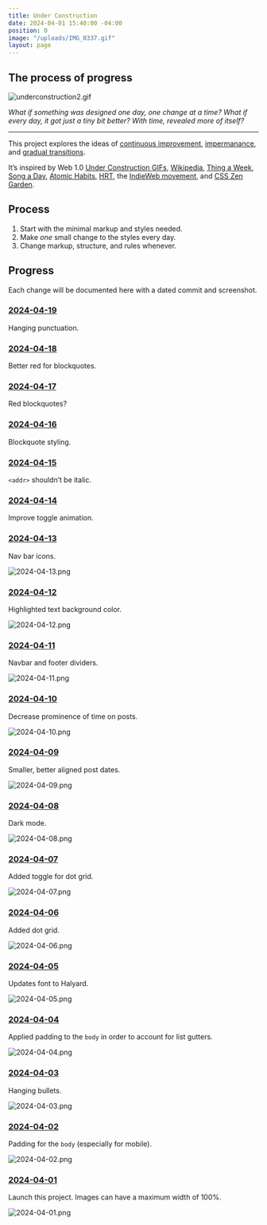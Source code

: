 ```yaml
---
title: Under Construction
date: 2024-04-01 15:40:00 -04:00
position: 0
image: "/uploads/IMG_0337.gif"
layout: page
---
```


## The process of progress

![underconstruction2.gif](/uploads/underconstruction2.gif)

*What if something was designed one day, one change at a time? What if every day, it got just a tiny bit better? With time, revealed more of itself?*

---

This project explores the ideas of [continuous improvement](https://en.wikipedia.org/wiki/Kaizen), [impermanance](https://en.wikipedia.org/wiki/Wabi-sabi), and [gradual transitions](https://en.wikipedia.org/wiki/Gender_transition).

It’s inspired by Web 1.0 [Under Construction GIFs](http://textfiles.com/underconstruction/), [Wikipedia](http://wikipedia.org), [Thing a Week](https://en.wikipedia.org/wiki/Thing_a_Week), [Song a Day](https://songaday.world), [Atomic Habits](https://jamesclear.com/atomic-habits), [HRT](https://en.wikipedia.org/wiki/Hormone_replacement_therapy), the [IndieWeb movement](https://indieweb.org), and [CSS Zen Garden](https://csszengarden.com).

## Process

1. Start with the minimal markup and styles needed.
2. Make *one* small change to the styles every day.
3. Change markup, structure, and rules whenever.

## Progress

Each change will be documented here with a dated commit and screenshot.

### [2024-04-19](https://github.com/mattbischoff/website/commit/5b3427cc8aab31deb23410c8212aa40f00cae040)

Hanging punctuation.

### [2024-04-18](https://github.com/mattbischoff/website/commit/c6c5c5db4a4b499a3160c876d9ebaa5f8d33482a)

Better red for blockquotes.

### [2024-04-17](https://github.com/mattbischoff/website/commit/5b0c2b5c2a315d8f41206c7b9d972db37445c46e)

Red blockquotes?

### [2024-04-16](https://github.com/mattbischoff/website/commit/1849320f7811559584abdc7ea57281508512ccad)

Blockquote styling.

### [2024-04-15](https://github.com/mattbischoff/website/commit/953156ad42c0347041fb8e3d9d879845d40c5ace)

`<addr>` shouldn’t be italic.

### [2024-04-14](https://github.com/mattbischoff/website/commit/bf892aa3a8e0f3960c4457f357cc5cb599601ab2)

Improve toggle animation.

### [2024-04-13](https://github.com/mattbischoff/website/commit/6fa0277835803dee345e888e5483fc779eb72352)

Nav bar icons.

![2024-04-13.png](/uploads/2024-04-13.png)

### [2024-04-12](https://github.com/mattbischoff/website/commit/6fa0277835803dee345e888e5483fc779eb72352)

Highlighted text background color.

![2024-04-12.png](/uploads/2024-04-12.png)

### [2024-04-11](https://github.com/mattbischoff/website/commit/273c0df2d36a887b3dce7e1f4f08945fdf6456ea)

Navbar and footer dividers.

![2024-04-11.png](/uploads/2024-04-11.png)

### [2024-04-10](https://github.com/mattbischoff/website/commit/382e907ba06aa9dd771dec15a98e9fd0154a206c)

Decrease prominence of time on posts.

![2024-04-10.png](/uploads/2024-04-10.png)

### [2024-04-09](https://github.com/mattbischoff/website/commit/662b565e8792931b3ee7d3f38a83d16c860445d1)

Smaller, better aligned post dates.

![2024-04-09.png](/uploads/2024-04-09.png)

### [2024-04-08](https://github.com/mattbischoff/website/commit/031cb971160b341c78901dd841b7fe80ee52c569)

Dark mode.

![2024-04-08.png](/uploads/2024-04-08.png)

### [2024-04-07](https://github.com/mattbischoff/website/commit/b6808a280118826a7230979f421266607678057c)

Added toggle for dot grid.

![2024-04-07.png](/uploads/2024-04-07.png)

### [2024-04-06](https://github.com/mattbischoff/website/commit/861c25fa13ac77738efe70920afca52b4831d23b)

Added dot grid.

![2024-04-06.png](/uploads/2024-04-06.png)

### [2024-04-05](https://github.com/mattbischoff/website/commit/2b98526e09a50db4c04138c79e09ca09e85fa2be)

Updates font to Halyard.

![2024-04-05.png](/uploads/2024-04-05.png)

### [2024-04-04](https://github.com/mattbischoff/website/commit/5d62e5274f7899851622ac623c42dbe4155b4a15)

Applied padding to the `body` in order to account for list gutters. 

![2024-04-04.png](/uploads/2024-04-04.png)

### [2024-04-03](https://github.com/mattbischoff/website/commit/98b235ce7dbe5ca294c0cea5b2a667faf5b5b029)

Hanging bullets.

![2024-04-03.png](/uploads/2024-04-03.png)

### [2024-04-02](https://github.com/mattbischoff/website/commit/a086a4de6b108de11e4c89394499cdb9d8675310)

Padding for the `body` (especially for mobile).

![2024-04-02.png](/uploads/2024-04-02.png)

### [2024-04-01](https://github.com/mattbischoff/website/commit/c2b74918c473a0b5e86e92fd4b0cb879431f2323)

Launch this project. Images can have a maximum width of 100%.

![2024-04-01.png](/uploads/2024-04-01.png)


